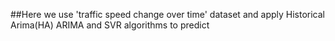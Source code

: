 ##Here we use 'traffic speed change over time' dataset and apply Historical Arima(HA) ARIMA and SVR algorithms to predict 
